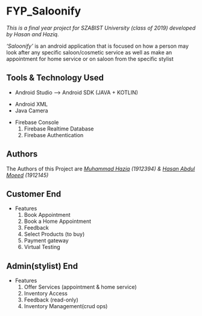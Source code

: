 # FYP_Saloonify
*This is a final year project for SZABIST University (class of 2019) developed  by Hasan and Haziq.*

*‘Saloonify’* is an android application that is focused on how a person may look after any specific saloon/cosmetic service as well as make an appointment for home service or on saloon from the specific stylist

## Tools & Technology Used
- Android Studio --> Android SDK (JAVA + KOTLIN)
* Android XML
* Java Camera
+ Firebase Console
  1) Firebase Realtime Database
  2) Firebase Authentication
  
  
## Authors

The Authors of this Project are *[Muhammad Haziq](https://github.com/mmhaziq) (1912394) & [Hasan Abdul Moeed](https://github.com/Ha5anKhan) (1912145)*

## Customer End
+ Features
  1) Book Appointment
  2) Book a Home Appointment
  3) Feedback
  4) Select Products (to buy)
  5) Payment gateway
  6) Virtual Testing
 
## Admin(stylist) End
+ Features
  1) Offer Services (appointment & home service)  
  2) Inventory Access  
  3) Feedback (read-only)
  4) Inventory Management(crud ops)
